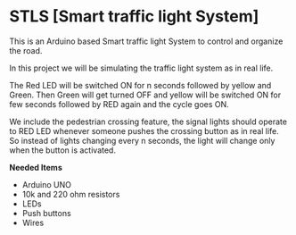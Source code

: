 # STLS [Smart traffic light System]

This is an Arduino based Smart traffic light System to control and organize the road.

In this project we will be simulating the traffic light system as in real life. 

The Red LED will be switched ON for n seconds followed by yellow and Green. Then Green will get turned OFF and yellow will be switched ON for few seconds followed by RED again and the cycle goes ON.

We include the pedestrian crossing feature, the signal lights should operate to RED LED whenever someone pushes the crossing button as in real life. So instead of lights changing every n seconds, the light will change only when the button is activated.


**Needed Items**
- Arduino UNO
- 10k and 220  ohm resistors
- LEDs
- Push buttons
- Wires
